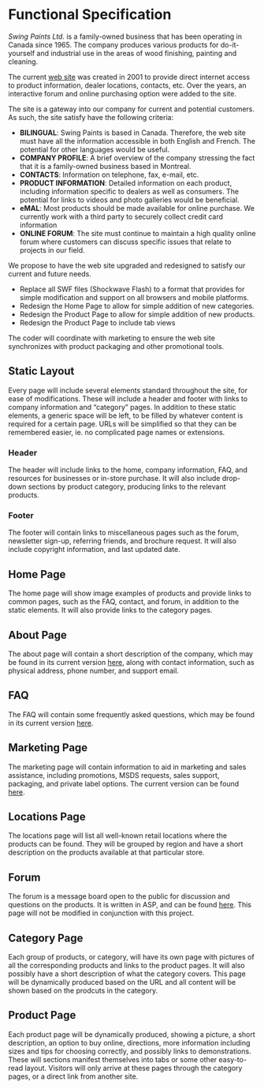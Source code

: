 Functional Specification
========================
_Swing Paints Ltd._ is a family-owned business that has been operating in Canada since 1965. 
The company produces various products for do-it-yourself and industrial use in the areas of wood finishing, painting and cleaning.
 
The current [web site](http://www.swingpaints.com) was created in 2001 to provide direct internet access to product information, dealer locations, contacts, etc.  Over the years, an interactive forum and online purchasing option were added to the site.

The site is a gateway into our company for current and potential customers.  As such, the site satisfy have the following criteria:
- **BILINGUAL**:  Swing Paints is based in Canada.  Therefore, the web site must have all the information accessible in both English and French.  The potential for other languages would be useful.
- **COMPANY PROFILE**:  A brief overview of the company stressing the fact that it is a family-owned business based in Montreal.
- **CONTACTS**:  Information on telephone, fax, e-mail, etc.
- **PRODUCT INFORMATION**:  Detailed information on each product, including information specific to dealers as well as consumers.  The potential for links to videos and photo galleries would be beneficial.
- **eMAL**:  Most products should be made available for online purchase.  We currently work with a third party to securely collect credit card information
- **ONLINE FORUM**:  The site must continue to maintain a high quality online forum where customers can discuss specific issues that relate to projects in our field.

We propose to have the web site upgraded and redesigned to satisfy our current and future needs.
- Replace all SWF files (Shockwave Flash) to a format that provides for simple modification and support on all browsers and mobile platforms.
- Redesign the Home Page to allow for simple addition of new categories.
- Redesign the Product Page to allow for simple addition of new products.
- Redesign the Product Page to include tab views
 
The coder will coordinate with marketing to ensure the web site synchronizes with product packaging and other promotional tools.

Static Layout
-------------
Every page will include several elements standard throughout the site, for ease of modifications. These will include a header and footer with links to company information and &ldquo;category&rdquo; pages. In addition to these static elements, a generic space will be left, to be filled by whatever content is required for a certain page. URLs will be simplified so that they can be remembered easier, ie. no complicated page names or extensions.

### Header ###
The header will include links to the home, company information, FAQ, and resources for businesses or in-store purchase. It will also include drop-down sections by product category, producing links to the relevant products.

### Footer ###
The footer will contain links to miscellaneous pages such as the forum, newsletter sign-up, referring friends, and brochure request. It will also include copyright information, and last updated date.

Home Page
---------
The home page will show image examples of products and provide links to common pages, such as the FAQ, contact, and forum, in addition to the static elements. It will also provide links to the category pages.

About Page
----------
The about page will contain a short description of the company, which may be found in its current version [here](https://github.com/Youppi3/flaskexample/blob/master/docs/about.md#about-swing-paints), along with contact information, such as physical address, phone number, and support email.

FAQ
---
The FAQ will contain some frequently asked questions, which may be found in its current version [here](https://github.com/Youppi3/flaskexample/blob/master/docs/FAQ.md#swing-paints-faq).

Marketing Page
--------------
The marketing page will contain information to aid in marketing and sales assistance, including promotions, MSDS requests, sales support, packaging, and private label options. The current version can be found [here](https://github.com/Youppi3/flaskexample/blob/master/docs/marketing.md#marketing-and-sales-assistance).

Locations Page
--------------
The locations page will list all well-known retail locations where the products can be found. They will be grouped by region and have a short description on the products available at that particular store.

Forum
-----
The forum is a message board open to the public for discussion and questions on the products. It is written in ASP, and can be found [here](http://www.swingpaints.com/forum.asp). This page will not be modified in conjunction with this project.

Category Page
-------------
Each group of products, or category, will have its own page with pictures of all the corresponding products and links to the product pages. It will also possibly have a short description of what the category covers. This page will be dynamically produced based on the URL and all content will be shown based on the prodcuts in the category.

Product Page
------------
Each product page will be dynamically produced, showing a picture, a short description, an option to buy online, directions, more information including sizes and tips for choosing correctly, and possibly links to demonstrations. These will sections manifest themselves into tabs or some other easy-to-read layout. Visitors will only arrive at these pages through the category pages, or a direct link from another site.
